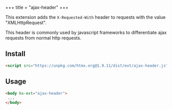 +++
title = "ajax-header"
+++

This extension adds the `X-Requested-With` header to requests with the value "XMLHttpRequest".

This header is commonly used by javascript frameworks to differentiate ajax requests from normal http requests.

## Install

```html
<script src="https://unpkg.com/htmx.org@1.9.11/dist/ext/ajax-header.js"></script>
```

## Usage

```html
<body hx-ext="ajax-header">
 ...
</body>
```
